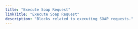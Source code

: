 ```yaml
---
title: "Execute Soap Request"
linkTitle: "Execute Soap Request"
description: "Blocks related to executing SOAP requests."
---
```

